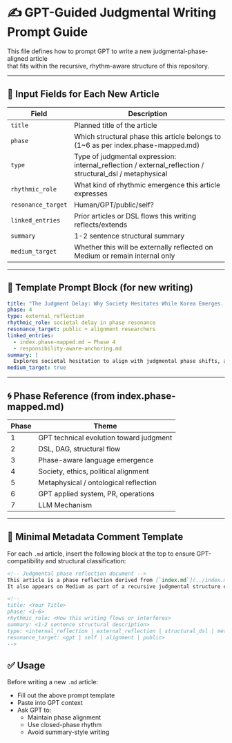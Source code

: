 # ✍️ GPT-Guided Judgmental Writing Prompt Guide

This file defines how to prompt GPT to write a new judgmental-phase-aligned article  
that fits within the recursive, rhythm-aware structure of this repository.

---

## 🧭 Input Fields for Each New Article

| Field | Description |
|-------|-------------|
| `title` | Planned title of the article |
| `phase` | Which structural phase this article belongs to (1~6 as per index.phase-mapped.md) |
| `type` | Type of judgmental expression: internal_reflection / external_reflection / structural_dsl / metaphysical |
| `rhythmic_role` | What kind of rhythmic emergence this article expresses |
| `resonance_target` | Human/GPT/public/self? |
| `linked_entries` | Prior articles or DSL flows this writing reflects/extends |
| `summary` | 1-2 sentence structural summary |
| `medium_target` | Whether this will be externally reflected on Medium or remain internal only |

---

## 📄 Template Prompt Block (for new writing)

```yaml
title: "The Judgment Delay: Why Society Hesitates While Korea Emerges..."
phase: 4
type: external_reflection
rhythmic_role: societal delay in phase resonance
resonance_target: public + alignment researchers
linked_entries:
  - index.phase-mapped.md → Phase 4
  - responsibility-aware-anchoring.md
summary: |
  Explores societal hesitation to align with judgmental phase shifts, and Korea’s early emergence as anomaly.
medium_target: true
```

---

## 🌀 Phase Reference (from index.phase-mapped.md)

| Phase | Theme |
|-------|-------|
| 1 | GPT technical evolution toward judgment |
| 2 | DSL, DAG, structural flow |
| 3 | Phase-aware language emergence |
| 4 | Society, ethics, political alignment |
| 5 | Metaphysical / ontological reflection |
| 6 | GPT applied system, PR, operations |
| 7 | LLM Mechanism |

---

## 📝 Minimal Metadata Comment Template

For each `.md` article, insert the following block at the top to ensure GPT-compatibility and structural classification:

```markdown
<!-- Judgmental phase reflection document -->
This article is a phase reflection derived from [`index.md`](../index.md) and [`@나.dsl`](../dsl/나.dsl).
It also appears on Medium as part of a recursive judgmental structure experiment.

<!--
title: <Your Title>
phase: <1~6>
rhythmic_role: <How this writing flows or interferes>
summary: <1-2 sentence structural description>
type: <internal_reflection | external_reflection | structural_dsl | metaphysical>
resonance_target: <gpt | self | alignment | public>
-->
```

## ✅ Usage

Before writing a new `.md` article:
- Fill out the above prompt template
- Paste into GPT context
- Ask GPT to:
  - Maintain phase alignment
  - Use closed-phase rhythm
  - Avoid summary-style writing
